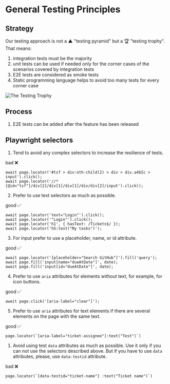 # General Testing Principles

## Strategy

Our testing approach is not a ▲ "testing pyramid" but a 🏆 "testing trophy". That means:

1.  integration tests must be the majority
1.  unit tests can be used if needed only for the corner cases of the scenarios covered by integration tests
1.  E2E tests are considered as smoke tests
1.  Static programming language helps to avoid too many tests for every corner case

![The Testing Trophy](https://pbs.twimg.com/media/DVUoM94VQAAzuws?format=jpg&name=900x900)

## Process

1. E2E tests can be added after the feature has been released

## Playwright selectors

1. Tend to avoid any complex selectors to increase the resilience of tests.

bad ❌

```
await page.locator('#tsf > div:nth-child(2) > div > div.a4bIc > input').click();
await page.locator('//*[@id="tsf"]/div[2]/div[1]/div[1]/div/div[2]/input').click();
```

2. Prefer to use text selectors as much as possible.

good ✅

```
await page.locator('text="Login"').click();
await page.locator('"Login"').click();
await page.locator('h1', { hasText: /Tickets$/ });
await page.locator('h5:text("My tasks")');
```

3. For input prefer to use a placeholder, name, or id attribute.

good ✅

```
await page.locator('[placeholder="Search GitHub"]').fill('query');
await page.fill('input[name="dueAtDate"]', date);
await page.fill('input[id="dueAtDate"]', date);
```

4. Prefer to use `aria` attributes for elements without text, for example, for icon buttons.

good ✅

```
await page.click('[aria-label="clear"]');
```

5. Prefer to use `aria` attributes for text elements if there are several elements on the page with the same text.

good ✅

```
page.locator(`[aria-label="ticket-assignee"]:text("Test")`)
```

1. Avoid using test `data` attributes as much as possible. Use it only if you can not use the selectors described above. But if you have to use `data` attributes, please, use `data-testid` attribute.

bad ❌

```
page.locator(`[data-testid="ticket-name"] :text("Ticket name")`)
```
